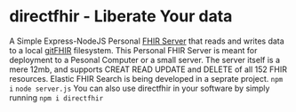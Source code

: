 # directfhir - Liberate Your data
A Simple Express-NodeJS Personal [FHIR Server](https://www.hl7.org/fhir/) that reads and writes data to a local [gitFHIR](https://github.com/fhirfly/gitfhir) filesystem.  This Personal FHIR Server is meant for deployment to a Pesonal Computer or a small server.  The server itself is a mere 12mb, and supports CREAT READ UPDATE and DELETE of all 152 FHIR resources.  Elastic FHIR Search is being developed in a seprate project.
```npm i```
```node server.js```
You can also use  directfhir in your software by simply running ```npm i directfhir```

